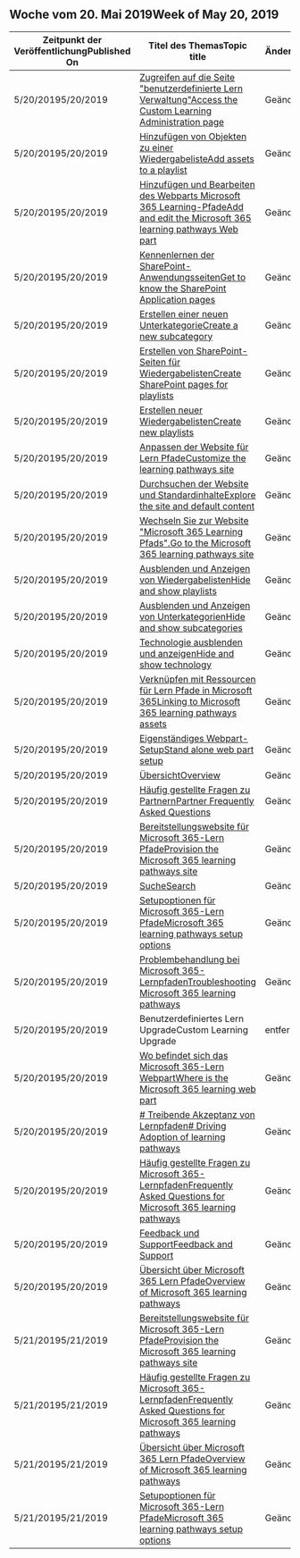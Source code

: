 <!-- This file is generated automatically each week. Changes made to this file will be overwritten.-->




## <a name="week-of-may-20-2019"></a><span data-ttu-id="20b08-101">Woche vom 20. Mai 2019</span><span class="sxs-lookup"><span data-stu-id="20b08-101">Week of May 20, 2019</span></span>


| <span data-ttu-id="20b08-102">Zeitpunkt der Veröffentlichung</span><span class="sxs-lookup"><span data-stu-id="20b08-102">Published On</span></span> |<span data-ttu-id="20b08-103">Titel des Themas</span><span class="sxs-lookup"><span data-stu-id="20b08-103">Topic title</span></span> | <span data-ttu-id="20b08-104">Änderung</span><span class="sxs-lookup"><span data-stu-id="20b08-104">Change</span></span> |
|------|------------|--------|
| <span data-ttu-id="20b08-105">5/20/2019</span><span class="sxs-lookup"><span data-stu-id="20b08-105">5/20/2019</span></span> | [<span data-ttu-id="20b08-106">Zugreifen auf die Seite "benutzerdefinierte Lern Verwaltung"</span><span class="sxs-lookup"><span data-stu-id="20b08-106">Access the Custom Learning Administration page</span></span>](/Office365/CustomLearning/custom_accessadmin) | <span data-ttu-id="20b08-107">Geändert</span><span class="sxs-lookup"><span data-stu-id="20b08-107">modified</span></span> |
| <span data-ttu-id="20b08-108">5/20/2019</span><span class="sxs-lookup"><span data-stu-id="20b08-108">5/20/2019</span></span> | [<span data-ttu-id="20b08-109">Hinzufügen von Objekten zu einer Wiedergabeliste</span><span class="sxs-lookup"><span data-stu-id="20b08-109">Add assets to a playlist</span></span>](/Office365/CustomLearning/custom_addassets) | <span data-ttu-id="20b08-110">Geändert</span><span class="sxs-lookup"><span data-stu-id="20b08-110">modified</span></span> |
| <span data-ttu-id="20b08-111">5/20/2019</span><span class="sxs-lookup"><span data-stu-id="20b08-111">5/20/2019</span></span> | [<span data-ttu-id="20b08-112">Hinzufügen und Bearbeiten des Webparts Microsoft 365 Learning-Pfade</span><span class="sxs-lookup"><span data-stu-id="20b08-112">Add and edit the Microsoft 365 learning pathways Web part</span></span>](/Office365/CustomLearning/custom_addwebpart) | <span data-ttu-id="20b08-113">Geändert</span><span class="sxs-lookup"><span data-stu-id="20b08-113">modified</span></span> |
| <span data-ttu-id="20b08-114">5/20/2019</span><span class="sxs-lookup"><span data-stu-id="20b08-114">5/20/2019</span></span> | [<span data-ttu-id="20b08-115">Kennenlernen der SharePoint-Anwendungsseiten</span><span class="sxs-lookup"><span data-stu-id="20b08-115">Get to know the SharePoint Application pages</span></span>](/Office365/CustomLearning/custom_apppages) | <span data-ttu-id="20b08-116">Geändert</span><span class="sxs-lookup"><span data-stu-id="20b08-116">modified</span></span> |
| <span data-ttu-id="20b08-117">5/20/2019</span><span class="sxs-lookup"><span data-stu-id="20b08-117">5/20/2019</span></span> | [<span data-ttu-id="20b08-118">Erstellen einer neuen Unterkategorie</span><span class="sxs-lookup"><span data-stu-id="20b08-118">Create a new subcategory</span></span>](/Office365/CustomLearning/custom_createnewcat) | <span data-ttu-id="20b08-119">Geändert</span><span class="sxs-lookup"><span data-stu-id="20b08-119">modified</span></span> |
| <span data-ttu-id="20b08-120">5/20/2019</span><span class="sxs-lookup"><span data-stu-id="20b08-120">5/20/2019</span></span> | [<span data-ttu-id="20b08-121">Erstellen von SharePoint-Seiten für Wiedergabelisten</span><span class="sxs-lookup"><span data-stu-id="20b08-121">Create SharePoint pages for playlists</span></span>](/Office365/CustomLearning/custom_createnewpage) | <span data-ttu-id="20b08-122">Geändert</span><span class="sxs-lookup"><span data-stu-id="20b08-122">modified</span></span> |
| <span data-ttu-id="20b08-123">5/20/2019</span><span class="sxs-lookup"><span data-stu-id="20b08-123">5/20/2019</span></span> | [<span data-ttu-id="20b08-124">Erstellen neuer Wiedergabelisten</span><span class="sxs-lookup"><span data-stu-id="20b08-124">Create new playlists</span></span>](/Office365/CustomLearning/custom_createnewplaylist) | <span data-ttu-id="20b08-125">Geändert</span><span class="sxs-lookup"><span data-stu-id="20b08-125">modified</span></span> |
| <span data-ttu-id="20b08-126">5/20/2019</span><span class="sxs-lookup"><span data-stu-id="20b08-126">5/20/2019</span></span> | [<span data-ttu-id="20b08-127">Anpassen der Website für Lern Pfade</span><span class="sxs-lookup"><span data-stu-id="20b08-127">Customize the learning pathways site</span></span>](/Office365/CustomLearning/custom_edithelp) | <span data-ttu-id="20b08-128">Geändert</span><span class="sxs-lookup"><span data-stu-id="20b08-128">modified</span></span> |
| <span data-ttu-id="20b08-129">5/20/2019</span><span class="sxs-lookup"><span data-stu-id="20b08-129">5/20/2019</span></span> | [<span data-ttu-id="20b08-130">Durchsuchen der Website und Standardinhalte</span><span class="sxs-lookup"><span data-stu-id="20b08-130">Explore the site and default content</span></span>](/Office365/CustomLearning/custom_exploresite) | <span data-ttu-id="20b08-131">Geändert</span><span class="sxs-lookup"><span data-stu-id="20b08-131">modified</span></span> |
| <span data-ttu-id="20b08-132">5/20/2019</span><span class="sxs-lookup"><span data-stu-id="20b08-132">5/20/2019</span></span> | [<span data-ttu-id="20b08-133">Wechseln Sie zur Website "Microsoft 365 Learning Pfads".</span><span class="sxs-lookup"><span data-stu-id="20b08-133">Go to the Microsoft 365 learning pathways site</span></span>](/Office365/CustomLearning/custom_goto) | <span data-ttu-id="20b08-134">Geändert</span><span class="sxs-lookup"><span data-stu-id="20b08-134">modified</span></span> |
| <span data-ttu-id="20b08-135">5/20/2019</span><span class="sxs-lookup"><span data-stu-id="20b08-135">5/20/2019</span></span> | [<span data-ttu-id="20b08-136">Ausblenden und Anzeigen von Wiedergabelisten</span><span class="sxs-lookup"><span data-stu-id="20b08-136">Hide and show playlists</span></span>](/Office365/CustomLearning/custom_hideshowplaylists) | <span data-ttu-id="20b08-137">Geändert</span><span class="sxs-lookup"><span data-stu-id="20b08-137">modified</span></span> |
| <span data-ttu-id="20b08-138">5/20/2019</span><span class="sxs-lookup"><span data-stu-id="20b08-138">5/20/2019</span></span> | [<span data-ttu-id="20b08-139">Ausblenden und Anzeigen von Unterkategorien</span><span class="sxs-lookup"><span data-stu-id="20b08-139">Hide and show subcategories</span></span>](/Office365/CustomLearning/custom_hideshowsub) | <span data-ttu-id="20b08-140">Geändert</span><span class="sxs-lookup"><span data-stu-id="20b08-140">modified</span></span> |
| <span data-ttu-id="20b08-141">5/20/2019</span><span class="sxs-lookup"><span data-stu-id="20b08-141">5/20/2019</span></span> | [<span data-ttu-id="20b08-142">Technologie ausblenden und anzeigen</span><span class="sxs-lookup"><span data-stu-id="20b08-142">Hide and show technology</span></span>](/Office365/CustomLearning/custom_hideshowtech) | <span data-ttu-id="20b08-143">Geändert</span><span class="sxs-lookup"><span data-stu-id="20b08-143">modified</span></span> |
| <span data-ttu-id="20b08-144">5/20/2019</span><span class="sxs-lookup"><span data-stu-id="20b08-144">5/20/2019</span></span> | [<span data-ttu-id="20b08-145">Verknüpfen mit Ressourcen für Lern Pfade in Microsoft 365</span><span class="sxs-lookup"><span data-stu-id="20b08-145">Linking to Microsoft 365 learning pathways assets</span></span>](/Office365/CustomLearning/custom_linking) | <span data-ttu-id="20b08-146">Geändert</span><span class="sxs-lookup"><span data-stu-id="20b08-146">modified</span></span> |
| <span data-ttu-id="20b08-147">5/20/2019</span><span class="sxs-lookup"><span data-stu-id="20b08-147">5/20/2019</span></span> | [<span data-ttu-id="20b08-148">Eigenständiges Webpart-Setup</span><span class="sxs-lookup"><span data-stu-id="20b08-148">Stand alone web part setup</span></span>](/Office365/CustomLearning/custom_manualsetup) | <span data-ttu-id="20b08-149">Geändert</span><span class="sxs-lookup"><span data-stu-id="20b08-149">modified</span></span> |
| <span data-ttu-id="20b08-150">5/20/2019</span><span class="sxs-lookup"><span data-stu-id="20b08-150">5/20/2019</span></span> | [<span data-ttu-id="20b08-151">Übersicht</span><span class="sxs-lookup"><span data-stu-id="20b08-151">Overview</span></span>](/Office365/CustomLearning/custom_overview) | <span data-ttu-id="20b08-152">Geändert</span><span class="sxs-lookup"><span data-stu-id="20b08-152">modified</span></span> |
| <span data-ttu-id="20b08-153">5/20/2019</span><span class="sxs-lookup"><span data-stu-id="20b08-153">5/20/2019</span></span> | [<span data-ttu-id="20b08-154">Häufig gestellte Fragen zu Partnern</span><span class="sxs-lookup"><span data-stu-id="20b08-154">Partner Frequently Asked Questions</span></span>](/Office365/CustomLearning/custom_partner) | <span data-ttu-id="20b08-155">Geändert</span><span class="sxs-lookup"><span data-stu-id="20b08-155">modified</span></span> |
| <span data-ttu-id="20b08-156">5/20/2019</span><span class="sxs-lookup"><span data-stu-id="20b08-156">5/20/2019</span></span> | [<span data-ttu-id="20b08-157">Bereitstellungswebsite für Microsoft 365-Lern Pfade</span><span class="sxs-lookup"><span data-stu-id="20b08-157">Provision the Microsoft 365 learning pathways site</span></span>](/Office365/CustomLearning/custom_provision) | <span data-ttu-id="20b08-158">Geändert</span><span class="sxs-lookup"><span data-stu-id="20b08-158">modified</span></span> |
| <span data-ttu-id="20b08-159">5/20/2019</span><span class="sxs-lookup"><span data-stu-id="20b08-159">5/20/2019</span></span> | [<span data-ttu-id="20b08-160">Suche</span><span class="sxs-lookup"><span data-stu-id="20b08-160">Search</span></span>](/Office365/CustomLearning/custom_search) | <span data-ttu-id="20b08-161">Geändert</span><span class="sxs-lookup"><span data-stu-id="20b08-161">modified</span></span> |
| <span data-ttu-id="20b08-162">5/20/2019</span><span class="sxs-lookup"><span data-stu-id="20b08-162">5/20/2019</span></span> | [<span data-ttu-id="20b08-163">Setupoptionen für Microsoft 365-Lern Pfade</span><span class="sxs-lookup"><span data-stu-id="20b08-163">Microsoft 365 learning pathways setup options</span></span>](/Office365/CustomLearning/custom_setupoptions) | <span data-ttu-id="20b08-164">Geändert</span><span class="sxs-lookup"><span data-stu-id="20b08-164">modified</span></span> |
| <span data-ttu-id="20b08-165">5/20/2019</span><span class="sxs-lookup"><span data-stu-id="20b08-165">5/20/2019</span></span> | [<span data-ttu-id="20b08-166">Problembehandlung bei Microsoft 365-Lernpfaden</span><span class="sxs-lookup"><span data-stu-id="20b08-166">Troubleshooting Microsoft 365 learning pathways</span></span>](/Office365/CustomLearning/custom_troubleshooting) | <span data-ttu-id="20b08-167">Geändert</span><span class="sxs-lookup"><span data-stu-id="20b08-167">modified</span></span> |
| <span data-ttu-id="20b08-168">5/20/2019</span><span class="sxs-lookup"><span data-stu-id="20b08-168">5/20/2019</span></span> | <span data-ttu-id="20b08-169">Benutzerdefiniertes Lern Upgrade</span><span class="sxs-lookup"><span data-stu-id="20b08-169">Custom Learning Upgrade</span></span> | <span data-ttu-id="20b08-170">entfernt</span><span class="sxs-lookup"><span data-stu-id="20b08-170">removed</span></span> |
| <span data-ttu-id="20b08-171">5/20/2019</span><span class="sxs-lookup"><span data-stu-id="20b08-171">5/20/2019</span></span> | [<span data-ttu-id="20b08-172">Wo befindet sich das Microsoft 365-Lern Webpart</span><span class="sxs-lookup"><span data-stu-id="20b08-172">Where is the Microsoft 365 learning web part</span></span>](/Office365/CustomLearning/custom_whereiswebpart) | <span data-ttu-id="20b08-173">Geändert</span><span class="sxs-lookup"><span data-stu-id="20b08-173">modified</span></span> |
| <span data-ttu-id="20b08-174">5/20/2019</span><span class="sxs-lookup"><span data-stu-id="20b08-174">5/20/2019</span></span> | [<span data-ttu-id="20b08-175"># Treibende Akzeptanz von Lernpfaden</span><span class="sxs-lookup"><span data-stu-id="20b08-175"># Driving Adoption of learning pathways</span></span>](/Office365/CustomLearning/driveadoption) | <span data-ttu-id="20b08-176">Geändert</span><span class="sxs-lookup"><span data-stu-id="20b08-176">modified</span></span> |
| <span data-ttu-id="20b08-177">5/20/2019</span><span class="sxs-lookup"><span data-stu-id="20b08-177">5/20/2019</span></span> | [<span data-ttu-id="20b08-178">Häufig gestellte Fragen zu Microsoft 365-Lernpfaden</span><span class="sxs-lookup"><span data-stu-id="20b08-178">Frequently Asked Questions for Microsoft 365 learning pathways</span></span>](/Office365/CustomLearning/faq) | <span data-ttu-id="20b08-179">Geändert</span><span class="sxs-lookup"><span data-stu-id="20b08-179">modified</span></span> |
| <span data-ttu-id="20b08-180">5/20/2019</span><span class="sxs-lookup"><span data-stu-id="20b08-180">5/20/2019</span></span> | [<span data-ttu-id="20b08-181">Feedback und Support</span><span class="sxs-lookup"><span data-stu-id="20b08-181">Feedback and Support</span></span>](/Office365/CustomLearning/feedback) | <span data-ttu-id="20b08-182">Geändert</span><span class="sxs-lookup"><span data-stu-id="20b08-182">modified</span></span> |
| <span data-ttu-id="20b08-183">5/20/2019</span><span class="sxs-lookup"><span data-stu-id="20b08-183">5/20/2019</span></span> | [<span data-ttu-id="20b08-184">Übersicht über Microsoft 365 Lern Pfade</span><span class="sxs-lookup"><span data-stu-id="20b08-184">Overview of Microsoft 365 learning pathways</span></span>](/Office365/CustomLearning/index) | <span data-ttu-id="20b08-185">Geändert</span><span class="sxs-lookup"><span data-stu-id="20b08-185">modified</span></span> |
| <span data-ttu-id="20b08-186">5/21/2019</span><span class="sxs-lookup"><span data-stu-id="20b08-186">5/21/2019</span></span> | [<span data-ttu-id="20b08-187">Bereitstellungswebsite für Microsoft 365-Lern Pfade</span><span class="sxs-lookup"><span data-stu-id="20b08-187">Provision the Microsoft 365 learning pathways site</span></span>](/Office365/CustomLearning/custom_provision) | <span data-ttu-id="20b08-188">Geändert</span><span class="sxs-lookup"><span data-stu-id="20b08-188">modified</span></span> |
| <span data-ttu-id="20b08-189">5/21/2019</span><span class="sxs-lookup"><span data-stu-id="20b08-189">5/21/2019</span></span> | [<span data-ttu-id="20b08-190">Häufig gestellte Fragen zu Microsoft 365-Lernpfaden</span><span class="sxs-lookup"><span data-stu-id="20b08-190">Frequently Asked Questions for Microsoft 365 learning pathways</span></span>](/Office365/CustomLearning/faq) | <span data-ttu-id="20b08-191">Geändert</span><span class="sxs-lookup"><span data-stu-id="20b08-191">modified</span></span> |
| <span data-ttu-id="20b08-192">5/21/2019</span><span class="sxs-lookup"><span data-stu-id="20b08-192">5/21/2019</span></span> | [<span data-ttu-id="20b08-193">Übersicht über Microsoft 365 Lern Pfade</span><span class="sxs-lookup"><span data-stu-id="20b08-193">Overview of Microsoft 365 learning pathways</span></span>](/Office365/CustomLearning/index) | <span data-ttu-id="20b08-194">Geändert</span><span class="sxs-lookup"><span data-stu-id="20b08-194">modified</span></span> |
| <span data-ttu-id="20b08-195">5/21/2019</span><span class="sxs-lookup"><span data-stu-id="20b08-195">5/21/2019</span></span> | [<span data-ttu-id="20b08-196">Setupoptionen für Microsoft 365-Lern Pfade</span><span class="sxs-lookup"><span data-stu-id="20b08-196">Microsoft 365 learning pathways setup options</span></span>](/Office365/CustomLearning/custom_setupoptions) | <span data-ttu-id="20b08-197">Geändert</span><span class="sxs-lookup"><span data-stu-id="20b08-197">modified</span></span> |
